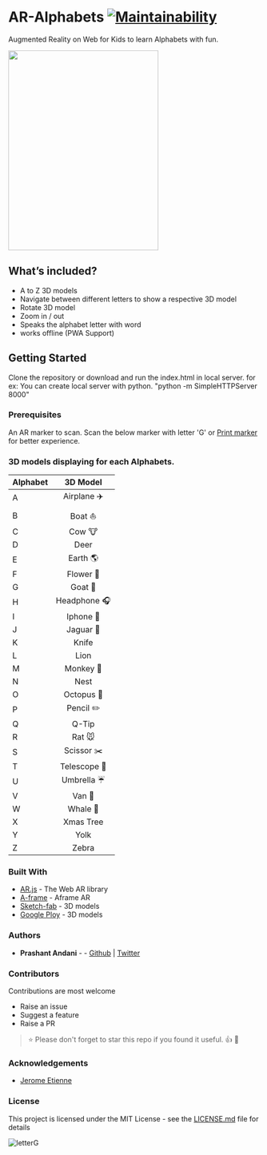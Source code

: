 # AR-Alphabets [![Maintainability](https://api.codeclimate.com/v1/badges/62d680a2262c379e308a/maintainability)](https://codeclimate.com/github/prashant-andani/AR-Alphabets-words/maintainability)

Augmented Reality on Web for Kids to learn Alphabets with fun.

<img src="https://github.com/prashant-andani/AR-Alphabets-words/blob/master/assets/ARDemo.gif?raw=true" height="400" width="300">

## What’s included?

* A to Z 3D models
* Navigate between different letters to show a respective 3D model
* Rotate 3D model
* Zoom in / out
* Speaks the alphabet letter with word
* works offline (PWA Support)

## Getting Started

Clone the repository or download and run the index.html in local server.
for ex: You can create local server with python. "python -m SimpleHTTPServer 8000"

### Prerequisites

An AR marker to scan. Scan the below marker with letter 'G' or [Print marker](https://github.com/prashant-andani/AR-Alphabets-words/blob/master/assets/pattern-letterG.png?raw=true) for better experience.

### 3D models displaying for each Alphabets.

| Alphabet |        3D Model        |
| -------- | :--------------------: |
| A        |  Airplane :airplane:   |
| B        |      Boat :boat:       |
| C        |       Cow :cow:        |
| D        |          Deer          |
| E        | Earth :earth_americas: |
| F        |   Flower :sunflower:   |
| G        |      Goat :goat:       |
| H        | Headphone :headphones: |
| I        |    Iphone :iphone:     |
| J        |    Jaguar :tiger2:     |
| K        |         Knife          |
| L        |          Lion          |
| M        |    Monkey :monkey:     |
| N        |          Nest          |
| O        |   Octopus :octopus:    |
| P        |    Pencil :pencil2:    |
| Q        |         Q-Tip          |
| R        |      Rat :mouse:       |
| S        |   Scissor :scissors:   |
| T        | Telescope :telescope:  |
| U        |  Umbrella :umbrella:   |
| V        |      Van :truck:       |
| W        |     Whale :whale2:     |
| X        |       Xmas Tree        |
| Y        |          Yolk          |
| Z        |         Zebra          |

### Built With

* [AR.js](https://medium.com/arjs) - The Web AR library
* [A-frame](https://aframe.io/blog/arjs/) - Aframe AR
* [Sketch-fab](https://sketchfab.com) - 3D models
* [Google Ploy](https://poly.google.com) - 3D models

### Authors

* **Prashant Andani** - - [Github](https://prashant-andani.github.io) | [Twitter](https://twitter.com/prashant_andani)

### Contributors

Contributions are most welcome

* Raise an issue
* Suggest a feature
* Raise a PR

> :star: Please don't forget to star this repo if you found it useful. :+1: :clap:

### Acknowledgements

* [Jerome Etienne](https://jeromeetienne.github.io)

### License

This project is licensed under the MIT License - see the [LICENSE.md](LICENSE.md) file for details

![letterG](https://github.com/prashant-andani/AR-Alphabets-words/blob/master/assets/pattern-letterG.png?raw=true)
